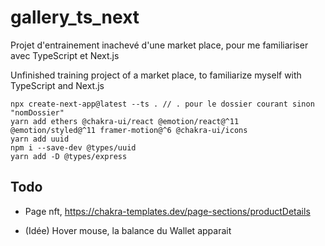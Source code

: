 # gallery_ts_next
Projet d'entrainement inachevé d'une market place, pour me familiariser avec TypeScript et Next.js  
  
Unfinished training project of a market place, to familiarize myself with TypeScript and Next.js
```
npx create-next-app@latest --ts . // . pour le dossier courant sinon "nomDossier"
yarn add ethers @chakra-ui/react @emotion/react@^11 @emotion/styled@^11 framer-motion@^6 @chakra-ui/icons
yarn add uuid
npm i --save-dev @types/uuid
yarn add -D @types/express
```

## Todo 
* Page nft, https://chakra-templates.dev/page-sections/productDetails

* (Idée) Hover mouse, la balance du Wallet apparait

